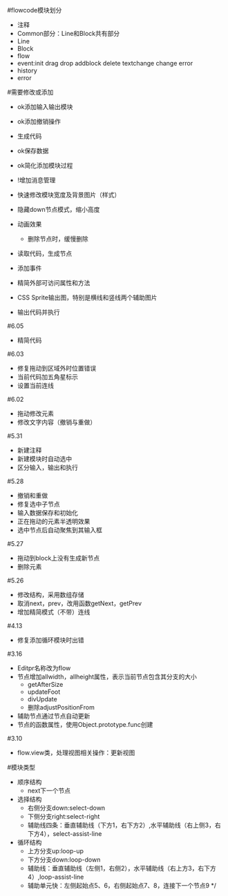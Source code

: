 #flowcode模块划分
 * 注释
 * Common部分：Line和Block共有部分
 * Line
 * Block
 * flow
 * event:init drag drop addblock delete textchange change error
 * history
 * error

#需要修改或添加
  * ok添加输入输出模块
  * ok添加撤销操作
  * 生成代码
  * ok保存数据
  * ok简化添加模块过程
  * !增加消息管理
  * 快速修改模块宽度及背景图片（样式）
  * 隐藏down节点模式，缩小高度

  * 动画效果
    * 删除节点时，缓慢删除
  * 读取代码，生成节点
  * 添加事件
  * 精简外部可访问属性和方法
  * CSS Sprite输出图，特别是横线和竖线两个辅助图片
  * 输出代码并执行

#6.05
  * 精简代码


#6.03
  * 修复拖动到区域外时位置错误
  * 当前代码加五角星标示
  * 设置当前连线

#6.02
  * 拖动修改元素
  * 修改文字内容（撤销与重做）

#5.31
  * 新建注释
  * 新建模块时自动选中
  * 区分输入，输出和执行

#5.28
  * 撤销和重做
  * 修复选中子节点
  * 输入数据保存和初始化
  * 正在拖动的元素半透明效果
  * 选中节点后自动聚焦到其输入框

#5.27
  * 拖动到block上没有生成新节点
  * 删除元素


#5.26
  * 修改结构，采用数组存储
  * 取消next，prev，改用函数getNext，getPrev
  * 增加精简模式（不带）连线

#4.13
  * 修复添加循环模块时出错

#3.16
  * Editpr名称改为flow
  * 节点增加allwidth，allheight属性，表示当前节点包含其分支的大小
    * getAfterSize
    * updateFoot
    * divUpdate
    * 删除adjustPositionFrom
  * 辅助节点通过节点自动更新
  * 节点的函数属性，使用Object.prototype.func创建

#3.10
  * flow.view类，处理视图相关操作：更新视图


#模块类型
  * 顺序结构
    * next下一个节点
  * 选择结构
    * 右侧分支down:select-down
	* 下侧分支right:select-right
	* 辅助线四条：垂直辅助线（下方1，右下方2）,水平辅助线（右上侧3，右下方4），select-assist-line
  * 循环结构
    * 上方分支up:loop-up
	* 下方分支down:loop-down
	* 辅助线：垂直辅助线（左侧1，右侧2），水平辅助线（右上方3，右下方4）,loop-assist-line
	* 辅助单元快：左侧起始点5、6，右侧起始点7、8，连接下一个节点9 
*/
